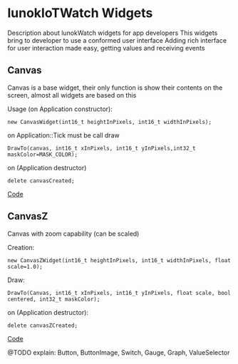 # lunokIoTWatch Widgets

Description about lunokWatch widgets for app developers
This widgets bring to developer to use a conformed user interface
Adding rich interface for user interaction made easy, getting values and receiving events

## Canvas

Canvas is a base widget, their only function is show their contents on the screen, almost all widgets are based on this

Usage (on Application constructor):

```new CanvasWidget(int16_t heightInPixels, int16_t widthInPixels);```

on Application::Tick must be call draw

```DrawTo(canvas, int16_t xInPixels, int16_t yInPixels,int32_t maskColor=MASK_COLOR);```

on (Application destructor)

```delete canvasCreated;```

[Code](CanvasWidget.hpp)

## CanvasZ

Canvas with zoom capability (can be scaled)

Creation:

```new CanvasZWidget(int16_t heightInPixels, int16_t widthInPixels, float scale=1.0);```

Draw:

```DrawTo(Canvas, int16_t xInPixels, int16_t yInPixels, float scale, bool centered, int32_t maskColor);```

on (Application destructor):

```delete canvasZCreated;```

[Code](CanvasZWidget.hpp)

@TODO explain: Button, ButtonImage, Switch, Gauge, Graph, ValueSelector